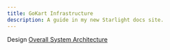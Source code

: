 ```yaml
---
title: GoKart Infrastructure
description: A guide in my new Starlight docs site.
---
```

Design
[Overall System Architecture](https://n36411s2sqp.larksuite.com/wiki/wikusjqEeqRfcwQraHsqfhI3Nhh)